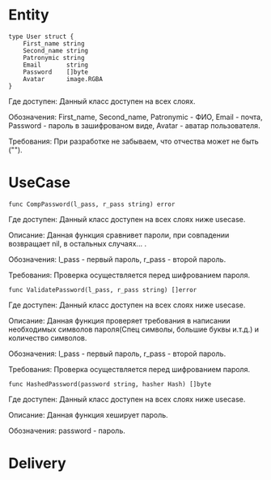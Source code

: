 # Entity

```
type User struct {
    First_name string
    Second_name string
    Patronymic string
    Email		string
    Password	[]byte
    Avatar      image.RGBA
}
```
Где доступен: Данный класс доступен на всех слоях.

Обозначения: First_name, Second_name, Patronymic - ФИО, Email - почта, Password - пароль в зашифрованом виде, Avatar - аватар пользователя.

Требования: При разработке не забываем, что отчества может не быть ("").

# UseCase

```
func CompPassword(l_pass, r_pass string) error

```

Где доступен: Данный класс доступен на всех слоях ниже usecase.

Описание: Данная функция сравнивет пароли, при совпадении возвращает nil, в остальных случаях... .

Обозначения: l_pass - первый пароль, r_pass - второй пароль.

Требования: Проверка осуществляется перед шифрованием пароля.

```
func ValidatePassword(l_pass, r_pass string) []error

```

Где доступен: Данный класс доступен на всех слоях ниже usecase.

Описание: Данная функция проверяет требования в написании необходимых символов пароля(Спец символы, большие буквы и.т.д.) и количество символов.

Обозначения: l_pass - первый пароль, r_pass - второй пароль.

Требования: Проверка осуществляется перед шифрованием пароля.


```
func HashedPassword(password string, hasher Hash) []byte

```

Где доступен: Данный класс доступен на всех слоях ниже usecase.

Описание: Данная функция хеширует пароль.

Обозначения: password - пароль.

# Delivery